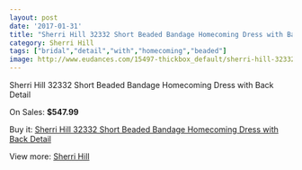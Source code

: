 ```yaml
---
layout: post
date: '2017-01-31'
title: "Sherri Hill 32332 Short Beaded Bandage Homecoming Dress with Back Detail"
category: Sherri Hill
tags: ["bridal","detail","with","homecoming","beaded"]
image: http://www.eudances.com/15497-thickbox_default/sherri-hill-32332-short-beaded-bandage-homecoming-dress-with-back-detail.jpg
---
```

Sherri Hill 32332 Short Beaded Bandage Homecoming Dress with Back Detail

On Sales: **$547.99**
<a href="https://www.eudances.com/en/sherri-hill/4581-sherri-hill-32332-short-beaded-bandage-homecoming-dress-with-back-detail.html"><amp-img layout="responsive" width="600" height="600" src="//www.eudances.com/15497-thickbox_default/sherri-hill-32332-short-beaded-bandage-homecoming-dress-with-back-detail.jpg" alt="Sherri Hill 32332 Short Beaded Bandage Homecoming Dress with Back Detail 0" /></a>
<a href="https://www.eudances.com/en/sherri-hill/4581-sherri-hill-32332-short-beaded-bandage-homecoming-dress-with-back-detail.html"><amp-img layout="responsive" width="600" height="600" src="//www.eudances.com/15498-thickbox_default/sherri-hill-32332-short-beaded-bandage-homecoming-dress-with-back-detail.jpg" alt="Sherri Hill 32332 Short Beaded Bandage Homecoming Dress with Back Detail 1" /></a>
<a href="https://www.eudances.com/en/sherri-hill/4581-sherri-hill-32332-short-beaded-bandage-homecoming-dress-with-back-detail.html"><amp-img layout="responsive" width="600" height="600" src="//www.eudances.com/15499-thickbox_default/sherri-hill-32332-short-beaded-bandage-homecoming-dress-with-back-detail.jpg" alt="Sherri Hill 32332 Short Beaded Bandage Homecoming Dress with Back Detail 2" /></a>

Buy it: [Sherri Hill 32332 Short Beaded Bandage Homecoming Dress with Back Detail](https://www.eudances.com/en/sherri-hill/4581-sherri-hill-32332-short-beaded-bandage-homecoming-dress-with-back-detail.html "Sherri Hill 32332 Short Beaded Bandage Homecoming Dress with Back Detail")

View more: [Sherri Hill](https://www.eudances.com/en/80-Sherri-Hill "Sherri Hill")